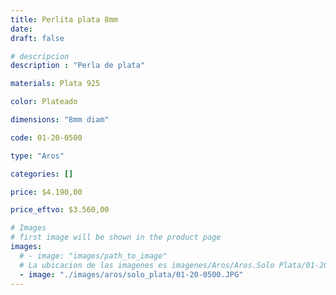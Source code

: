 ```yaml
---
title: Perlita plata 8mm
date: 
draft: false

# descripcion
description : "Perla de plata"

materials: Plata 925

color: Plateado

dimensions: "8mm diam"

code: 01-20-0500

type: "Aros"

categories: []

price: $4.190,00

price_eftvo: $3.560,00

# Images
# first image will be shown in the product page
images:
  # - image: "images/path_to_image"
  # La ubicacion de las imagenes es imagenes/Aros/Aros.Solo Plata/01-20-0500-perlita-plata-8mm
  - image: "./images/aros/solo_plata/01-20-0500.JPG"
---
```

